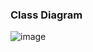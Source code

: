 ### Class Diagram

![image](https://user-images.githubusercontent.com/83855603/236265668-56aa4213-e820-4151-aca5-12ef54cbd288.png)
